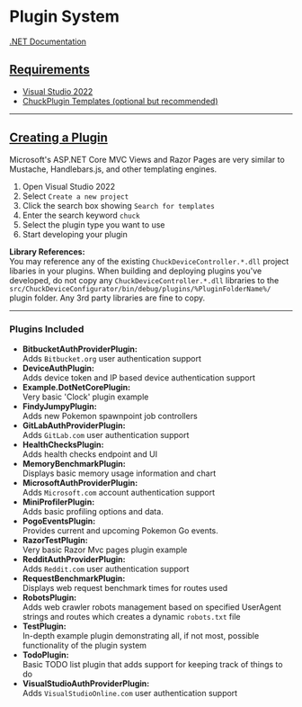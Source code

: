 # Plugin System  

[.NET Documentation](https://learn.microsoft.com/en-us/dotnet/?view=aspnetcore-7.0)

## <u>Requirements</u>  
- [Visual Studio 2022](https://visualstudio.microsoft.com/vs/)  
- [ChuckPlugin Templates (optional but recommended)](./project-templates.md)  

<hr>

## <u>Creating a Plugin</u>  
Microsoft's ASP.NET Core MVC Views and Razor Pages are very similar to Mustache, Handlebars.js, and other templating engines.  

1. Open Visual Studio 2022  
1. Select `Create a new project`  
1. Click the search box showing `Search for templates`  
1. Enter the search keyword `chuck`  
1. Select the plugin type you want to use  
1. Start developing your plugin  


**Library References:**  
You may reference any of the existing `ChuckDeviceController.*.dll` project libaries in your plugins. When building and deploying plugins you've developed, do not copy any `ChuckDeviceController.*.dll` libraries to the `src/ChuckDeviceConfigurator/bin/debug/plugins/%PluginFolderName%/` plugin folder. Any 3rd party libraries are fine to copy.

<hr>

### Plugins Included  
- **BitbucketAuthProviderPlugin:**  
Adds `Bitbucket.org` user authentication support    
- **DeviceAuthPlugin:**  
Adds device token and IP based device authentication support
- **Example.DotNetCorePlugin:**  
Very basic 'Clock' plugin example  
- **FindyJumpyPlugin:**  
Adds new Pokemon spawnpoint job controllers  
- **GitLabAuthProviderPlugin:**  
Adds `GitLab.com` user authentication support  
- **HealthChecksPlugin:**  
Adds health checks endpoint and UI  
- **MemoryBenchmarkPlugin:**  
Displays basic memory usage information and chart  
- **MicrosoftAuthProviderPlugin:**  
Adds `Microsoft.com` account authentication support
- **MiniProfilerPlugin:**  
Adds basic profiling options and data.  
- **PogoEventsPlugin:**  
Provides current and upcoming Pokemon Go events.  
- **RazorTestPlugin:**  
Very basic Razor Mvc pages plugin example  
- **RedditAuthProviderPlugin:**  
Adds `Reddit.com` user authentication support  
- **RequestBenchmarkPlugin:**  
Displays web request benchmark times for routes used  
- **RobotsPlugin:**  
Adds web crawler robots management based on specified UserAgent strings and routes which creates a dynamic `robots.txt` file  
- **TestPlugin:**  
In-depth example plugin demonstrating all, if not most, possible functionality of the plugin system  
- **TodoPlugin:**  
Basic TODO list plugin that adds support for keeping track of things to do  
- **VisualStudioAuthProviderPlugin:**  
Adds `VisualStudioOnline.com` user authentication support  